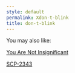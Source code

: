 ```yaml
---
style: default
permalink: Xdon-t-blink
title: don-t-blink
---
```

You may also like:

[You Are Not Insignificant](http://scp-wiki.net/you-are-not-insignificant)

[SCP-2343](http://scp-wiki.net/scp-2343-2)
